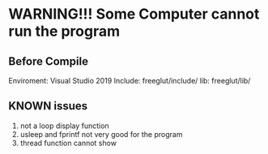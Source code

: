 # WARNING!!! Some Computer cannot run the program

## Before Compile
Enviroment: Visual Studio 2019
Include: freeglut/include/
lib: freeglut/lib/

## KNOWN issues
1. not a loop display function
2. usleep and fprintf not very good for the program
3. thread function cannot show